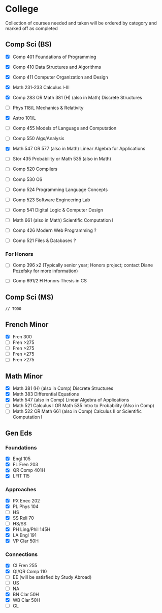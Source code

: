 # College

Collection of courses needed and taken will be ordered by category and marked
off as completed

## Comp Sci (BS)

 - [x] Comp 401 Foundations of Programming
 - [x] Comp 410 Data Structures and Algorithms
 - [x] Comp 411 Computer Organization and Design
 - [x] Math 231-233 Calculus I-III
 - [x] Comp 283 OR Math 381 (H) (also in Math) Discrete Structures
 - [ ] Phys 118/L Mechanics & Relativity
 - [x] Astro 101/L
 - [ ] Comp 455 Models of Language and Computation
 - [ ] Comp 550 Algs/Analysis
 - [x] Math 547 OR 577 (also in Math) Linear Algebra for Applications
 - [ ] Stor 435 Probability or Math 535 (also in Math)
 - [ ] Comp 520 Compilers
 - [ ] Comp 530 OS
 - [ ] Comp 524 Programming Language Concepts
 - [ ] Comp 523 Software Engineering Lab
 - [ ] Comp 541 Digital Logic & Computer Design
 - [ ] Math 661 (also in Math) Scientific Computation I

 - [ ] Comp 426 Modern Web Programming ?
 - [ ] Comp 521 Files & Databases ?

### For Honors

- [ ] Comp 396 x2 (Typically senior year; Honors project; contact Diane Pozefsky
  for more information)

- [ ] Comp 691/2 H Honors Thesis in CS

## Comp Sci (MS)

`// TODO`

## French Minor

 - [x] Fren 300
 - [ ] Fren >275
 - [ ] Fren >275
 - [ ] Fren >275
 - [ ] Fren >275

## Math Minor

 - [x] Math 381 (H) (also in Comp) Discrete Structures
 - [x] Math 383 Differential Equations
 - [x] Math 547 (also in Comp) Linear Algebra of Applications
 - [ ] Math 521 Calculus I OR Math 535 Intro to Probability (Also in Comp)
 - [ ] Math 522 OR Math 661 (also in Comp) Calculus II or Scientific Computation I

## Gen Eds

### Foundations

 - [x] Engl 105
 - [x] FL Fren 203
 - [x] QR Comp 401H
 - [x] LFIT 115

### Approaches

 - [x] PX Enec 202
 - [x] PL Phys 104
 - [ ] HS
 - [x] SS Reli 70
 - [ ] HS/SS
 - [x] PH Ling/Phil 145H
 - [x] LA Engl 191
 - [x] VP Clar 50H

### Connections

 - [x] CI Fren 255
 - [x] QI/QR Comp 110
 - [ ] EE (will be satisfied by Study Abroad)
 - [ ] US
 - [ ] NA
 - [x] BN Clar 50H
 - [x] WB Clar 50H
 - [ ] GL
